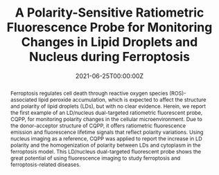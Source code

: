---
title: 'A Polarity-Sensitive Ratiometric Fluorescence Probe for Monitoring Changes in Lipid Droplets and Nucleus during Ferroptosis'

# Authors
# If you created a profile for a user (e.g. the default `admin` user), write the username (folder name) here
# and it will be replaced with their full name and linked to their profile.
authors:
  - Kang-Nan Wang
  - Liu-Yi Liu
  - Duo Mao
  - Shidang Xu
  - Cai-Ping Tan
  - Qian Cao
  - Zong-Wan Mao*
  - Bin Liu*

# # Author notes (optional)
# author_notes:
#   - ''
#   - ''
#   - ''
#   - ''
#   - ''
#   - ''
#   - 'Corresponding author'
#   - 'Corresponding author'

date: '2021-06-25T00:00:00Z'
doi: '10.1002/anie.202104163'

# Schedule page publish date (NOT publication's date).
publishDate: '2021-05-26T00:00:00Z'

# Publication type.
# Accepts a single type but formatted as a YAML list (for Hugo requirements).
# Enter a publication type from the CSL standard.
publication_types: ['article-journal']

# Publication name and optional abbreviated publication name.
publication: In *Angewandte Chemie International Edition*
publication_short: In *Angew. Chem. Int. Ed. Engl.*

abstract: Ferroptosis regulates cell death through reactive oxygen species (ROS)-associated lipid peroxide accumulation, which is expected to affect the structure and polarity of lipid droplets (LDs), but with no clear evidence. Herein, we report the first example of an LD/nucleus dual-targeted ratiometric fluorescent probe, CQPP, for monitoring polarity changes in the cellular microenvironment. Due to the donor-acceptor structure of CQPP, it offers ratiometric fluorescence emission and fluorescence lifetime signals that reflect polarity variations. Using nucleus imaging as a reference, CQPP was applied to report the increase in LD polarity and the homogenization of polarity between LDs and cytoplasm in the ferroptosis model. This LD/nucleus dual-targeted fluorescent probe shows the great potential of using fluorescence imaging to study ferroptosis and ferroptosis-related diseases.

# Summary. An optional shortened abstract.
summary: Ferroptosis regulates cell death through reactive oxygen species (ROS)-associated lipid peroxide accumulation, which is expected to affect the structure and polarity of lipid droplets (LDs), but with no clear evidence. Herein, we report the first example of an LD/nucleus dual-targeted ratiometric fluorescent probe, CQPP, for monitoring polarity changes in the cellular microenvironment. Due to the donor-acceptor structure of CQPP, it offers ratiometric fluorescence emission and fluorescence lifetime signals that reflect polarity variations. Using nucleus imaging as a reference, CQPP was applied to report the increase in LD polarity and the homogenization of polarity between LDs and cytoplasm in the ferroptosis model. This LD/nucleus dual-targeted fluorescent probe shows the great potential of using fluorescence imaging to study ferroptosis and ferroptosis-related diseases.
tags: []

# Display this page in the Featured widget?
featured: true

# Custom links (uncomment lines below)
# links:
# - name: Custom Link
#   url: http://example.org

url_pdf: 'https://onlinelibrary.wiley.com/doi/epdf/10.1002/anie.202104163'
url_code: ''
url_dataset: ''
url_poster: ''
url_project: ''
url_slides: ''
url_source: ''
url_video: ''

# Featured image
# To use, add an image named `featured.jpg/png` to your page's folder.
# image:
#   caption: 'Image credit: [**Unsplash**](https://unsplash.com/photos/pLCdAaMFLTE)'
#   focal_point: ''
#   preview_only: false
---
